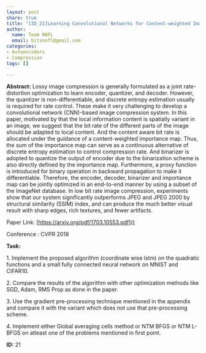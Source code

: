 ```yaml
---
layout: post
share: true
title: "[ID_21]Learning Convolutional Networks for Content-weighted Image Compression"
author:
  name: Team NNFL
  email: bitsnnfl@gmail.com
categories:
- Autoencoders
- Compression
tags: []

---
```

**Abstract:** Lossy image compression is generally formulated as a joint rate-distortion optimization to learn encoder, quantizer, and decoder. However, the quantizer is non-differentiable, and discrete entropy estimation usually is required for rate control. These make it very challenging to develop a convolutional network (CNN)-based image compression system. In this paper, motivated by that the local information content is spatially variant in an image, we suggest that the bit rate of the different parts of the image should be adapted to local content. And the content aware bit rate is allocated under the guidance of a content-weighted importance map. Thus, the sum of the importance map can serve as a continuous alternative of discrete entropy estimation to control compression rate. And binarizer is adopted to quantize the output of encoder due to the binarization scheme is also directly defined by the importance map. Furthermore, a proxy function is introduced for binary operation in backward propagation to make it differentiable. Therefore, the encoder, decoder, binarizer and importance map can be jointly optimized in an end-to-end manner by using a subset of the ImageNet database. In low bit rate image compression, experiments show that our system significantly outperforms JPEG and JPEG 2000 by structural similarity (SSIM) index, and can produce the much better visual result with sharp edges, rich textures, and fewer artifacts.

Paper Link: [https://arxiv.org/pdf/1703.10553.pdf]()

Conference : CVPR 2018

**Task:**

1\. Implement the proposed algorithm (coordinate wise lstm) on the quadratic functions and a small fully connected neural network on MNIST and CIFAR10.

2\. Compare the results of the algorithm with other optimization methods like SGD, Adam, RMS Prop as done in the paper.

3\. Use the gradient pre-processing technique mentioned in the appendix and compare it with the variant which does not use that pre-processing scheme.

4\. Implement either Global averaging cells method or NTM BFGS or NTM L-BFGS on atleast one of the problems mentioned in first point.

**ID:** 21